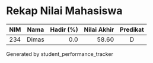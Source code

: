 # Rekap Nilai Mahasiswa

| NIM | Nama | Hadir (%) | Nilai Akhir | Predikat |
|---|---|---:|---:|:---:|
| 234 | Dimas | 0.0 | 58.60 | D |

Generated by student_performance_tracker